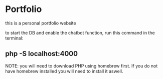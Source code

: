 # Portfolio
this is a personal portfolio website

to start the DB and enable the chatbot function, run this command in the terminal:
##  php -S localhost:4000
NOTE: you will need to download PHP using homebrew first. If you do not have homebrew installed you will need to install it aswell.
